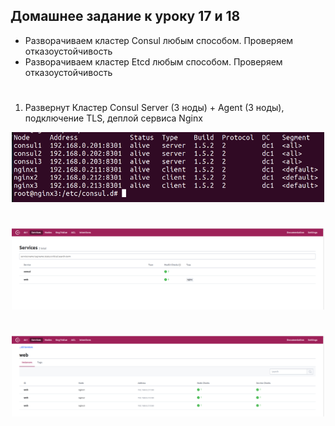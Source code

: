 ## Домашнее задание к уроку 17 и 18

* Разворачиваем кластер Consul любым способом. Проверяем отказоустойчивость
* Разворачиваем кластер Etcd любым способом. Проверяем отказоустойчивость

#

1. Развернут Кластер Consul Server (3 ноды) + Agent (3 ноды), подключение TLS, деплой сервиса Nginx

<p align="center"> 
<a href="https://raw.githubusercontent.com/Dodexq/otus_nosql/main/lesson18/screenshots/1.png" rel="some text"><img src="https://raw.githubusercontent.com/Dodexq/otus_nosql/main/lesson18/screenshots/1.png" alt="" width="500" /></a>
</p>

#

<p align="center"> 
<a href="https://raw.githubusercontent.com/Dodexq/otus_nosql/main/lesson18/screenshots/2.png" rel="some text"><img src="https://raw.githubusercontent.com/Dodexq/otus_nosql/main/lesson18/screenshots/2.png" alt="" width="500" /></a>
</p>

#

<p align="center"> 
<a href="https://raw.githubusercontent.com/Dodexq/otus_nosql/main/lesson18/screenshots/3.png" rel="some text"><img src="https://raw.githubusercontent.com/Dodexq/otus_nosql/main/lesson18/screenshots/3.png" alt="" width="500" /></a>
</p>
